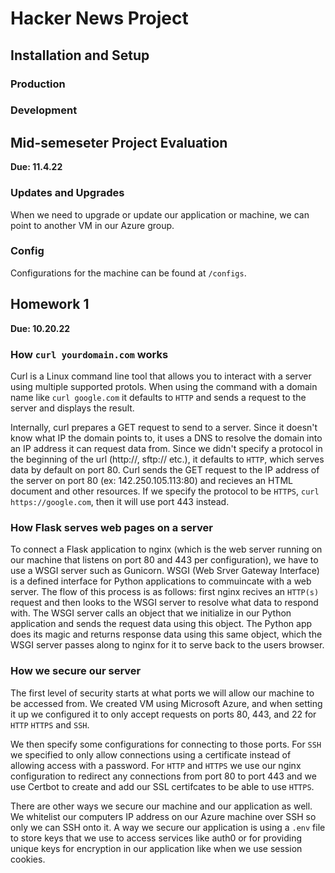 # Hacker News Project

## Installation and Setup

### Production

### Development

## Mid-semeseter Project Evaluation

**Due: 11.4.22**

### Updates and Upgrades

When we need to upgrade or update our application or machine, we can point to another VM in our Azure group.

### Config

Configurations for the machine can be found at `/configs`.

## Homework 1

**Due: 10.20.22**

### How `curl yourdomain.com` works

Curl is a Linux command line tool that allows you to interact with a server using multiple supported protols. When using the command with a domain name like `curl google.com` it defaults to `HTTP` and sends a request to the server and displays the result.

Internally, curl prepares a GET request to send to a server. Since it doesn't know what IP the domain points to, it uses a DNS to resolve the domain into an IP address it can request data from. Since we didn't specify a protocol in the beginning of the url (http://, sftp:// etc.), it defaults to `HTTP`, which serves data by default on port 80. Curl sends the GET request to the IP address of the server on port 80 (ex: 142.250.105.113:80) and recieves an HTML document and other resources. If we specify the protocol to be `HTTPS`, `curl https://google.com`, then it will use port 443 instead.

### How Flask serves web pages on a server

To connect a Flask application to nginx (which is the web server running on our machine that listens on port 80 and 443 per configuration), we have to use a WSGI server such as Gunicorn. WSGI (Web Srver Gateway Interface) is a defined interface for Python applications to commuincate with a web server. The flow of this process is as follows: first nginx recives an `HTTP(s)` request and then looks to the WSGI server to resolve what data to respond with. The WSGI server calls an object that we initialize in our Python application and sends the request data using this object. The Python app does its magic and returns response data using this same object, which the WSGI server passes along to nginx for it to serve back to the users browser.

### How we secure our server

The first level of security starts at what ports we will allow our machine to be accessed from. We created VM using Microsoft Azure, and when setting it up we configured it to only accept requests on ports 80, 443, and 22 for `HTTP` `HTTPS` and `SSH`.

We then specify some configurations for connecting to those ports. For `SSH` we specified to only allow connections using a certificate instead of allowing access with a password. For `HTTP` and `HTTPS` we use our nginx configuration to redirect any connections from port 80 to port 443 and we use Certbot to create and add our SSL certifcates to be able to use `HTTPS`.

There are other ways we secure our machine and our application as well. We whitelist our computers IP address on our Azure machine over SSH so only we can SSH onto it. A way we secure our application is using a `.env` file to store keys that we use to access services like auth0 or for providing unique keys for encryption in our application like when we use session cookies.
